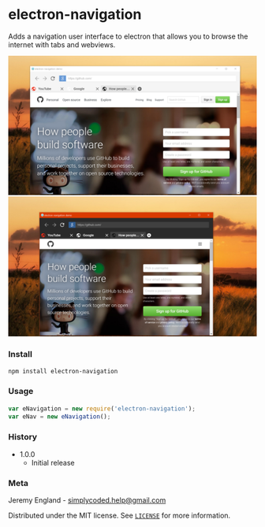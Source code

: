 # electron-navigation
Adds a navigation user interface to electron that allows you to browse the internet with tabs and webviews.

![](previews/light.PNG)
![](previews/dark.PNG)

### Install
```
npm install electron-navigation
```

### Usage
```javascript
var eNavigation = new require('electron-navigation');
var eNav = new eNavigation();
```

### History
* 1.0.0
	* Initial release

### Meta

Jeremy England - [simplycoded.help@gmail.com](mailto:simplycoded.help@gmail.com)

Distributed under the MIT license. See [`LICENSE`](https://spdx.org/licenses/MIT.html) for more information.